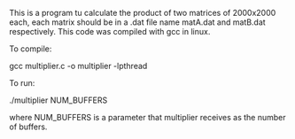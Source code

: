  This is a program tu calculate the product of two matrices of 2000x2000 each, 
 each matrix should be in a .dat file name matA.dat and matB.dat respectively.
 This code was compiled with gcc in linux.
  
 To compile:

  gcc multiplier.c -o multiplier -lpthread
 
 To run:
 
  ./multiplier NUM_BUFFERS
 
 where NUM_BUFFERS is a parameter that multiplier receives as the number of 
 buffers.
